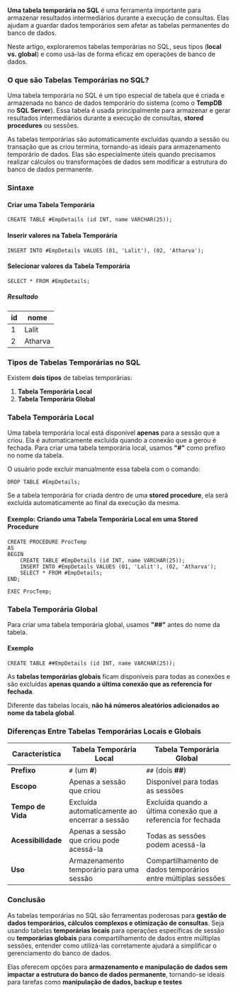 **Uma tabela temporária no SQL** é uma ferramenta importante para armazenar resultados intermediários durante a execução de consultas. Elas ajudam a guardar dados temporários sem afetar as tabelas permanentes do banco de dados.

Neste artigo, exploraremos tabelas temporárias no SQL, seus tipos (**local vs. global**) e como usá-las de forma eficaz em operações de banco de dados.

### **O que são Tabelas Temporárias no SQL?**

Uma tabela temporária no SQL é um tipo especial de tabela que é criada e armazenada no banco de dados temporário do sistema (como o **TempDB** no **SQL Server**). Essa tabela é usada principalmente para armazenar e gerar resultados intermediários durante a execução de consultas, **stored procedures** ou sessões.

As tabelas temporárias são automaticamente excluídas quando a sessão ou transação que as criou termina, tornando-as ideais para armazenamento temporário de dados. Elas são especialmente úteis quando precisamos realizar cálculos ou transformações de dados sem modificar a estrutura do banco de dados permanente.

### **Sintaxe**

#### **Criar uma Tabela Temporária**

```
CREATE TABLE #EmpDetails (id INT, name VARCHAR(25));
```

#### **Inserir valores na Tabela Temporária**

```
INSERT INTO #EmpDetails VALUES (01, 'Lalit'), (02, 'Atharva');
```

#### **Selecionar valores da Tabela Temporária**

```
SELECT * FROM #EmpDetails;
```

##### **Resultado**

|id|nome|
|---|---|
|1|Lalit|
|2|Atharva|

### **Tipos de Tabelas Temporárias no SQL**

Existem **dois tipos** de tabelas temporárias:

1. **Tabela Temporária Local**
2. **Tabela Temporária Global**

### **Tabela Temporária Local**

Uma tabela temporária local está disponível **apenas** para a sessão que a criou. Ela é automaticamente excluída quando a conexão que a gerou é fechada. Para criar uma tabela temporária local, usamos **"#"** como prefixo no nome da tabela.

O usuário pode excluir manualmente essa tabela com o comando:

```
DROP TABLE #EmpDetails;
```

Se a tabela temporária for criada dentro de uma **stored procedure**, ela será excluída automaticamente ao final da execução da mesma.

#### **Exemplo: Criando uma Tabela Temporária Local em uma Stored Procedure**

```
CREATE PROCEDURE ProcTemp 
AS
BEGIN
    CREATE TABLE #EmpDetails (id INT, name VARCHAR(25));
    INSERT INTO #EmpDetails VALUES (01, 'Lalit'), (02, 'Atharva');
    SELECT * FROM #EmpDetails;
END;

EXEC ProcTemp;
```

### **Tabela Temporária Global**

Para criar uma tabela temporária global, usamos **"##"** antes do nome da tabela.

#### **Exemplo**

```
CREATE TABLE ##EmpDetails (id INT, name VARCHAR(25));
```

As **tabelas temporárias globais** ficam disponíveis para todas as conexões e são excluídas **apenas quando a última conexão que as referencia for fechada**.

Diferente das tabelas locais, **não há números aleatórios adicionados ao nome da tabela global**.

### **Diferenças Entre Tabelas Temporárias Locais e Globais**

|**Característica**|**Tabela Temporária Local**|**Tabela Temporária Global**|
|---|---|---|
|**Prefixo**|`#` (um **#**)|`##` (dois **##**)|
|**Escopo**|Apenas a sessão que criou|Disponível para todas as sessões|
|**Tempo de Vida**|Excluída automaticamente ao encerrar a sessão|Excluída quando a última conexão que a referencia for fechada|
|**Acessibilidade**|Apenas a sessão que criou pode acessá-la|Todas as sessões podem acessá-la|
|**Uso**|Armazenamento temporário para uma sessão|Compartilhamento de dados temporários entre múltiplas sessões|

### **Conclusão**

As tabelas temporárias no SQL são ferramentas poderosas para **gestão de dados temporários, cálculos complexos e otimização de consultas**. Seja usando tabelas **temporárias locais** para operações específicas de sessão ou **temporárias globais** para compartilhamento de dados entre múltiplas sessões, entender como utilizá-las corretamente ajudará a simplificar o gerenciamento do banco de dados.

Elas oferecem opções para **armazenamento e manipulação de dados sem impactar a estrutura do banco de dados permanente**, tornando-se ideais para tarefas como **manipulação de dados, backup e testes**

